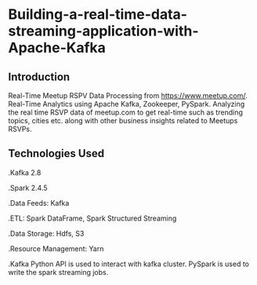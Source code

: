 # Building-a-real-time-data-streaming-application-with-Apache-Kafka

## Introduction 

Real-Time Meetup RSPV Data Processing from https://www.meetup.com/. Real-Time Analytics using Apache Kafka, Zookeeper, PySpark. Analyzing the real time RSVP data of meetup.com to get real-time  such as trending topics, cities etc. along with other business insights related to Meetups RSVPs.

## Technologies Used

.Kafka 2.8

.Spark 2.4.5

.Data Feeds: Kafka

.ETL: Spark DataFrame, Spark Structured Streaming

.Data Storage: Hdfs, S3

.Resource Management: Yarn

.Kafka Python API is used to interact with kafka cluster. PySpark is used to write the spark streaming jobs.
